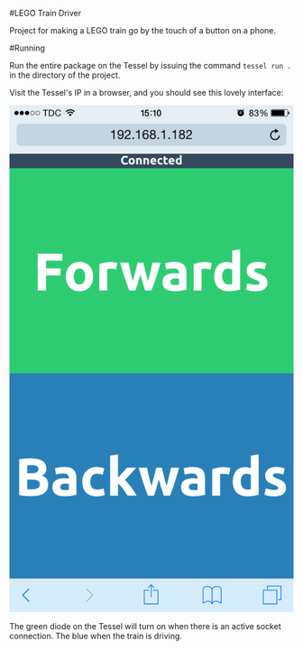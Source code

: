 #LEGO Train Driver

Project for making a LEGO train go by the touch of a button on a phone.

#Running

Run the entire package on the Tessel by issuing the command `tessel run .` in the directory of the project.

Visit the Tessel's IP in a browser, and you should see this lovely interface:

![Lego Train Driver interface](docs/interface.png)

The green diode on the Tessel will turn on when there is an active socket connection. The blue when the train is driving.